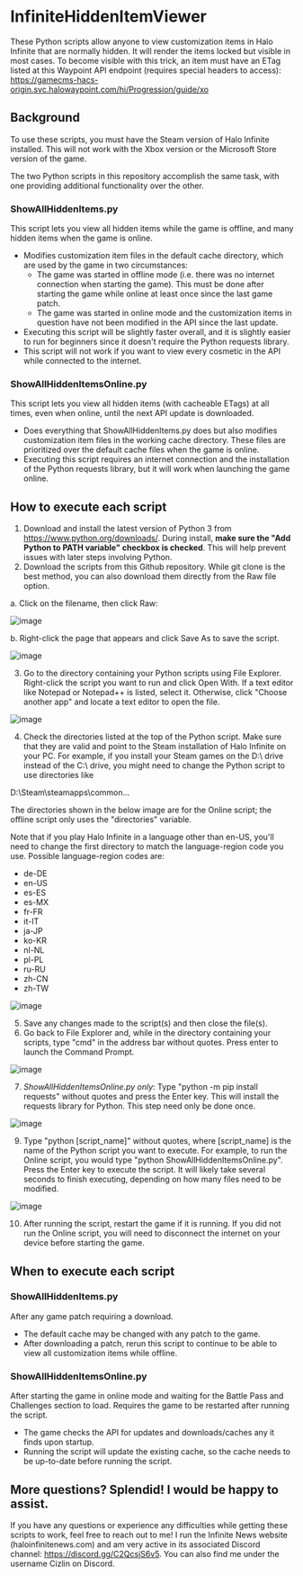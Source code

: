 # InfiniteHiddenItemViewer
These Python scripts allow anyone to view customization items in Halo Infinite that are normally hidden. It will render the items locked but visible in most cases. To become visible with this trick, an item must have an ETag listed at this Waypoint API endpoint (requires special headers to access): https://gamecms-hacs-origin.svc.halowaypoint.com/hi/Progression/guide/xo

## Background
To use these scripts, you must have the Steam version of Halo Infinite installed. This will not work with the Xbox version or the Microsoft Store version of the game.

The two Python scripts in this repository accomplish the same task, with one providing additional functionality over the other.

### ShowAllHiddenItems.py
This script lets you view all hidden items while the game is offline, and many hidden items when the game is online.
- Modifies customization item files in the default cache directory, which are used by the game in two circumstances:
  - The game was started in offline mode (i.e. there was no internet connection when starting the game). This must be done after starting the game while online at least once since the last game patch.
  - The game was started in online mode and the customization items in question have not been modified in the API since the last update.
- Executing this script will be slightly faster overall, and it is slightly easier to run for beginners since it doesn't require the Python requests library.
- This script will not work if you want to view every cosmetic in the API while connected to the internet.

### ShowAllHiddenItemsOnline.py
This script lets you view all hidden items (with cacheable ETags) at all times, even when online, until the next API update is downloaded.
- Does everything that ShowAllHiddenItems.py does but also modifies customization item files in the working cache directory. These files are prioritized over the default cache files when the game is online.
- Executing this script requires an internet connection and the installation of the Python requests library, but it will work when launching the game online.

## How to execute each script
1) Download and install the latest version of Python 3 from https://www.python.org/downloads/. During install, **make sure the "Add Python to PATH variable" checkbox is checked**. This will help prevent issues with later steps involving Python.
2) Download the scripts from this Github repository. While git clone is the best method, you can also download them directly from the Raw file option.

a. Click on the filename, then click Raw:

![image](https://user-images.githubusercontent.com/45015771/167306325-bbf1d0b3-4a5e-4d66-b753-932deea68f40.png)

b. Right-click the page that appears and click Save As to save the script.

![image](https://user-images.githubusercontent.com/45015771/167306401-f8f734fb-96bc-4385-8db1-1420ee890d74.png)

3) Go to the directory containing your Python scripts using File Explorer. Right-click the script you want to run and click Open With. If a text editor like Notepad or Notepad++ is listed, select it. Otherwise, click "Choose another app" and locate a text editor to open the file.

![image](https://user-images.githubusercontent.com/45015771/167306501-edb3fcc2-1ac6-451e-b028-295419f5382f.png)

4) Check the directories listed at the top of the Python script. Make sure that they are valid and point to the Steam installation of Halo Infinite on your PC. For example, if you install your Steam games on the D:\ drive instead of the C:\ drive, you might need to change the Python script to use directories like

D:\Steam\steamapps\common\...

The directories shown in the below image are for the Online script; the offline script only uses the "directories" variable. 

Note that if you play Halo Infinite in a language other than en-US, you'll need to change the first directory to match the language-region code you use. Possible language-region codes are:
  - de-DE
  - en-US
  - es-ES
  - es-MX
  - fr-FR
  - it-IT
  - ja-JP
  - ko-KR
  - nl-NL
  - pl-PL
  - ru-RU
  - zh-CN
  - zh-TW

![image](https://user-images.githubusercontent.com/45015771/167952296-7089cb27-afd1-46ff-8ce4-261da2b24bc7.png)

5) Save any changes made to the script(s) and then close the file(s).
6) Go back to File Explorer and, while in the directory containing your scripts, type "cmd" in the address bar without quotes. Press enter to launch the Command Prompt.

![image](https://user-images.githubusercontent.com/45015771/167306745-fd38b821-2eab-4c03-a4bb-514aeba82029.png)

7) *ShowAllHiddenItemsOnline.py only*: Type "python -m pip install requests" without quotes and press the Enter key. This will install the requests library for Python. This step need only be done once.

![image](https://user-images.githubusercontent.com/45015771/167306942-ff5e9b28-424b-4a2d-871e-3886a33cd3ad.png)

9) Type "python [script_name]" without quotes, where [script_name] is the name of the Python script you want to execute. For example, to run the Online script, you would type "python ShowAllHiddenItemsOnline.py". Press the Enter key to execute the script. It will likely take several seconds to finish executing, depending on how many files need to be modified.

![image](https://user-images.githubusercontent.com/45015771/167307111-6201cfac-ba27-45b9-a3fd-662fda0bb799.png)

10) After running the script, restart the game if it is running. If you did not run the Online script, you will need to disconnect the internet on your device before starting the game.

## When to execute each script
### ShowAllHiddenItems.py
After any game patch requiring a download.
- The default cache may be changed with any patch to the game. 
- After downloading a patch, rerun this script to continue to be able to view all customization items while offline.

### ShowAllHiddenItemsOnline.py
After starting the game in online mode and waiting for the Battle Pass and Challenges section to load. Requires the game to be restarted after running the script.
- The game checks the API for updates and downloads/caches any it finds upon startup.
- Running the script will update the existing cache, so the cache needs to be up-to-date before running the script.

## More questions? Splendid! I would be happy to assist.
If you have any questions or experience any difficulties while getting these scripts to work, feel free to reach out to me! I run the Infinite News website (haloinfinitenews.com) and am very active in its associated Discord channel: https://discord.gg/C2QcsjS6v5. You can also find me under the username Cizlin on Discord.
